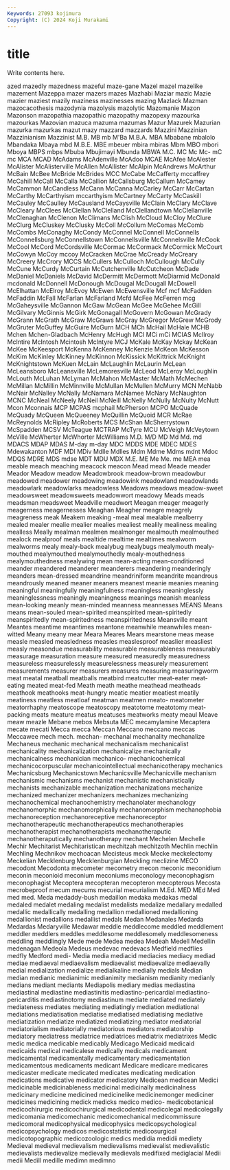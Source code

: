 ```yaml
---
Keywords: 27093 kojimura
Copyright: (C) 2024 Koji Murakami
---
```


# title

Write contents here.



azed mazedly
mazedness mazeful maze-gane Mazel mazel mazelike mazement Mazeppa mazer mazers
mazes Mazhabi Maziar mazic Mazie mazier maziest mazily maziness mazinesses
mazing Mazlack Mazman mazocacothesis mazodynia mazolysis mazolytic Mazomanie Mazon Mazonson
mazopathia mazopathic mazopathy mazopexy mazourka mazourkas Mazovian mazuca mazuma mazumas
Mazur Mazurek Mazurian mazurka mazurkas mazut mazy mazzard mazzards Mazzini
Mazzinian Mazzinianism Mazzinist M.B. MB mb M'Ba M.B.A. MBA Mbabane
mbalolo Mbandaka Mbaya mbd M.B.E. MBE mbeuer mbira mbiras Mbm
MBO mbori Mboya MBPS mbps Mbuba Mbujimayi Mbunda MBWA M.C.
MC Mc Mc- mC mc MCA MCAD McAdams McAdenville McAdoo
MCAE McAfee McAlester McAlister McAlisterville McAllen McAllister McAlpin McAndrews McArthur
McBain McBee McBride McBrides MCC McCabe McCafferty mccaffrey McCahill McCall
McCalla McCallion McCallsburg McCallum McCamey McCammon McCandless McCann McCanna McCarley
McCarr McCartan McCarthy McCarthyism mccarthyism McCartney McCarty McCaskill McCauley McCaulley
McCausland McCaysville McClain McClary McClave McCleary McClees McClellan McClelland McClellandtown
McClellanville McClenaghan McClenon McClimans McClish McCloud McCloy McClure McClurg McCluskey
McClusky McColl McCollum McComas McComb McCombs McConaghy McCondy McConnel McConnell
McConnells McConnellsburg McConnellstown McConnellsville McConnelsville McCook McCool McCord McCordsville McCormac
McCormack McCormick McCourt McCowyn McCoy mccoy McCracken McCrae McCready McCreary
McCreery McCrory MCCS McCullers McCulloch McCullough McCully McCune McCurdy McCurtain
McCutchenville McCutcheon McDade McDaniel McDaniels McDavid McDermitt McDermott McDiarmid McDonald
mcdonald McDonnell McDonough McDougal McDougall McDowell McElhattan McElroy McEvoy McEwen
McEwensville Mcf mcf McFadden McFaddin McFall McFarlan McFarland Mcfd McFee
McFerren mcg McGaheysville McGannon McGaw McGean McGee McGehee McGill McGilvary
McGinnis McGirk McGonagall McGovern McGowan McGrady McGrann McGrath McGraw McGraws
McGray McGregor McGrew McGrody McGruter McGuffey McGuire McGurn MCH MCh
McHail McHale MCHB Mchen Mchen-Gladbach McHenry McHugh MCI MCi mCi
MCIAS McIlroy McIntire McIntosh Mcintosh McIntyre MCJ McKale McKay Mckay
McKean McKee McKeesport McKenna McKenney McKenzie McKeon McKesson McKim McKinley
McKinney McKinnon McKissick McKittrick McKnight McKnightstown McKuen McLain McLaughlin McLaurin
McLean McLeansboro McLeansville McLemoresville McLeod McLeroy McLoughlin McLouth McLuhan McLyman
McMahon McMaster McMath McMechen McMillan McMillin McMinnville McMullan McMullen McMurry
MCN McNabb McNair McNalley McNally McNamara McNamee McNary McNaughton MCNC
McNeal McNeely McNeil McNeill McNelly McNully McNulty McNutt Mcon Mconnais
MCP MCPAS mcphail McPherson MCPO McQuade McQuady McQueen McQueeney McQuillin
McQuoid MCR McRae McReynolds McRipley McRoberts MCS McShan McSherrystown McSpadden
MCSV McTeague MCTRAP McTyre MCU McVeigh McVeytown McVille McWherter McWhorter
McWilliams M.D. M/D MD Md Md. md MDACS MDAP MDAS
M-day m-day MDC MDDS MDE MDEC MDES Mdewakanton MDF MDI
MDiv Mdlle Mdlles Mdm Mdme Mdms mdnt Mdoc MDQS MDRE
MDS mdse MDT MDU MDX M.E. ME Me Me. me
MEA mea meable meach meaching meacock meacon Mead mead Meade
meader Meador Meadow meadow Meadowbrook meadow-brown meadowbur meadowed meadower meadowing
meadowink meadowland meadowlands meadowlark meadowlarks meadowless Meadows meadows meadow-sweet meadowsweet
meadowsweets meadowwort meadowy Meads meads meadsman meadsweet Meadville meadwort Meagan
meager meagerly meagerness meagernesses Meaghan Meagher meagre meagrely meagreness meak
Meakem meaking -meal meal mealable mealberry mealed mealer mealie mealier
mealies mealiest mealily mealiness mealing mealless Meally mealman mealmen mealmonger
mealmouth mealmouthed mealock mealproof meals mealtide mealtime mealtimes mealworm mealworms
mealy mealy-back mealybug mealybugs mealymouth mealy-mouthed mealymouthed mealymouthedly mealy-mouthedness mealymouthedness
mealywing mean mean-acting mean-conditioned meander meandered meanderer meanderers meandering meanderingly
meanders mean-dressed meandrine meandriniform meandrite meandrous meandrously meaned meaner meaners
meanest meanie meanies meaning meaningful meaningfully meaningfulness meaningless meaninglessly meaninglessness
meaningly meaningness meanings meanish meanless mean-looking meanly mean-minded meanness meannesses
MEANS Means means mean-souled mean-spirited meanspirited mean-spiritedly meanspiritedly mean-spiritedness meanspiritedness
Meansville meant Meantes meantime meantimes meantone meanwhile meanwhiles mean-witted Meany
meany mear Meara Meares Mears mearstone meas mease measle measled
measledness measles measlesproof measlier measliest measly measondue measurability measurable measurableness
measurably measurage measuration measure measured measuredly measuredness measureless measurelessly measurelessness
measurely measurement measurements measurer measurers measures measuring measuringworm meat meatal
meatball meatballs meatbird meatcutter meat-eater meat-eating meated meat-fed Meath meath
meathe meathead meatheads meathook meathooks meat-hungry meatic meatier meatiest meatily
meatiness meatless meatloaf meatman meatmen meato- meatometer meatorrhaphy meatoscope meatoscopy
meatotome meatotomy meat-packing meats meature meatus meatuses meatworks meaty meaul
Meave meaw meazle Mebane mebos Mebsuta MEC mecamylamine Mecaptera mecate
mecati Mecca mecca Meccan Meccano meccano meccas Meccawee mech mech.
mechan- mechanal mechanality mechanalize Mechaneus mechanic mechanical mechanicalism mechanicalist mechanicality
mechanicalization mechanicalize mechanically mechanicalness mechanician mechanico- mechanicochemical mechanicocorpuscular mechanicointellectual mechanicotherapy
mechanics Mechanicsburg Mechanicstown Mechanicsville Mechanicville mechanism mechanismic mechanisms mechanist mechanistic
mechanistically mechanists mechanizable mechanization mechanizations mechanize mechanized mechanizer mechanizers mechanizes
mechanizing mechanochemical mechanochemistry mechanolater mechanology mechanomorphic mechanomorphically mechanomorphism mechanophobia mechanoreception
mechanoreceptive mechanoreceptor mechanotherapeutic mechanotherapeutics mechanotherapies mechanotherapist mechanotherapists mechanotheraputic mechanotheraputically mechanotherapy
mechant Mechelen Mechelle Mechir Mechitarist Mechitaristican mechitzah mechitzoth Mechlin mechlin
Mechling Mechnikov mechoacan Mecisteus meck Mecke meckelectomy Meckelian Mecklenburg Mecklenburgian
Meckling meclizine MECO mecodont Mecodonta mecometer mecometry mecon meconic meconidium
meconin meconioid meconium meconiums meconology meconophagism meconophagist Mecoptera mecopteran mecopteron
mecopterous Mecosta mecrobeproof mecum mecums mecurial mecurialism M.Ed. MED MEd
Med med med. Meda medaddy-bush medaillon medaka medakas medal medaled
medalet medaling medalist medalists medalize medallary medalled medallic medallically medalling
medallion medallioned medallioning medallionist medallions medallist medals Medan Medanales Medarda
Medardas Medaryville Medawar meddle meddlecome meddled meddlement meddler meddlers meddles
meddlesome meddlesomely meddlesomeness meddling meddlingly Mede mede Medea medea Medeah
Medell Medellin medenagan Medeola Medeus medevac medevacs Medfield medflies medfly
Medford medi- Media media mediacid mediacies mediacy mediad mediae mediaeval
mediaevalism mediaevalist mediaevalize mediaevally medial medialization medialize medialkaline medially medials
Median median medianic medianimic medianimity medianism medianity medianly medians mediant
mediants Mediapolis mediary medias mediastina mediastinal mediastine mediastinitis mediastino-pericardial mediastino-pericarditis
mediastinotomy mediastinum mediate mediated mediately mediateness mediates mediating mediatingly mediation
mediational mediations mediatisation mediatise mediatised mediatising mediative mediatization mediatize mediatized
mediatizing mediator mediatorial mediatorialism mediatorially mediatorious mediators mediatorship mediatory mediatress
mediatrice mediatrices mediatrix mediatrixes Medic medic medica medicable medicably Medicago
Medicaid medicaid medicaids medical medicalese medically medicals medicament medicamental medicamentally
medicamentary medicamentation medicamentous medicaments medicant Medicare medicare medicares medicaster medicate
medicated medicates medicating medication medications medicative medicator medicatory Medicean medicean
Medici medicinable medicinableness medicinal medicinally medicinalness medicinary medicine medicined medicinelike
medicinemonger mediciner medicines medicining medick medicks medico medico- medicobotanical medicochirurgic
medicochirurgical medicodental medicolegal medicolegally medicomania medicomechanic medicomechanical medicommissure medicomoral medicophysical
medicophysics medicopsychological medicopsychology medicos medicostatistic medicosurgical medicotopographic medicozoologic medics medidia
medidii mediety Medieval medieval medievalism medievalisms medievalist medievalistic medievalists medievalize
medievally medievals medifixed mediglacial Medii medii Medill medille medimn medimno
